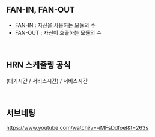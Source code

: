 ## FAN-IN, FAN-OUT
- FAN-IN : 자신을 사용하는 모듈의 수
- FAN-OUT : 자신이 호출하는 모듈의 수

<br>

## HRN 스케줄링 공식
(대기시간 / 서비스시간) / 서비스시간

<br>

## 서브네팅
https://www.youtube.com/watch?v=-iMFsDdfoeI&t=263s